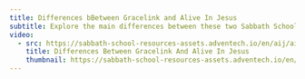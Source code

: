 ```yaml
---
title: Differences bBetween Gracelink and Alive In Jesus
subtitle: Explore the main differences between these two Sabbath School curricula.
video:
  - src: https://sabbath-school-resources-assets.adventech.io/en/aij/aij-training-videos/assets/en-aij-differences-between-gracelink-and-alive-in-jesus.mp4
    title: Differences Between Gracelink And Alive In Jesus
    thumbnail: https://sabbath-school-resources-assets.adventech.io/en/aij/aij-training-videos/19-differences-between-gracelink-and-alive-in-jesus/cover.png
---
```

